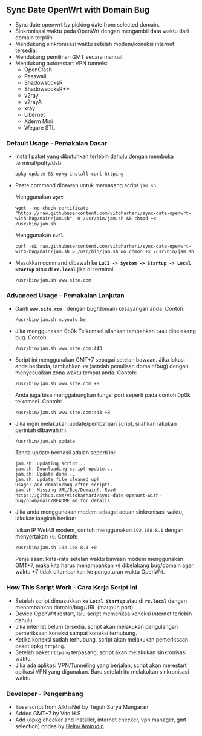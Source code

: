 ## Sync Date OpenWrt with Domain Bug
- Sync date openwrt by picking date from selected domain.
- Sinkronisasi waktu pada OpenWrt dengan mengambil data waktu dari domain terpilih.
- Mendukung sinkronisasi waktu setelah modem/koneksi internet tersedia.
- Mendukung pemilihan GMT secara manual.
- Mendukung autorestart VPN tunnels:
    - OpenClash
    - Passwall
    - ShadowsocksR
    - ShadowsocksR++
    - v2ray
    - v2rayA
    - xray
    - Libernet
    - Xderm Mini
    - Wegare STL

### Default Usage - Pemakaian Dasar
- Install paket yang dibutuhkan terlebih dahulu dengan membuka terminal/putty/dsb:

    ```
    opkg update && opkg install curl httping
    ```

- Paste command dibawah untuk memasang script ``jam.sh``
    
    Menggunakan **`wget`**
    ```
    wget --no-check-certificate "https://raw.githubusercontent.com/vitoharhari/sync-date-openwrt-with-bug/main/jam.sh" -O /usr/bin/jam.sh && chmod +x /usr/bin/jam.sh
    ```
    Menggunakan **`curl`**
    ```
    curl -sL raw.githubusercontent.com/vitoharhari/sync-date-openwrt-with-bug/main/jam.sh > /usr/bin/jam.sh && chmod +x /usr/bin/jam.sh
    ```
- Masukkan command dibawah ke **``LuCI -> System -> Startup -> Local Startup``** atau di **``rc.local``** jika di terminal

    ```
    /usr/bin/jam.sh www.site.com 
    ```

### Advanced Usage - Pemakaian Lanjutan

- Ganti **``www.site.com ``** dengan bug/domain kesayangan anda. Contoh:

    ```
    /usr/bin/jam.sh m.youtu.be
    ```
- Jika menggunakan 0p0k Telkomsel silahkan tambahkan ``:443`` dibelakang bug. Contoh:

    ```
    /usr/bin/jam.sh www.site.com:443
    ```
    
- Script ini menggunakan GMT+7 sebagai setelan bawaan. Jika lokasi anda berbeda, tambahkan ```+9``` (setelah penulisan domain/bug) dengan menyesuaikan zona waktu tempat anda. Contoh:
    
    ```
    /usr/bin/jam.sh www.site.com +8
    ```
    Anda juga bisa menggabungkan fungsi port seperti pada contoh 0p0k telkomsel. Contoh:
    ```
    /usr/bin/jam.sh www.site.com:443 +8
    ```

- Jika ingin melakukan update/pembaruan script, silahkan lakukan perintah dibawah ini.

    ```
    /usr/bin/jam.sh update
    ```
    Tanda update berhasil adalah seperti ini:
    ```
    jam.sh: Updating script...
    jam.sh: Downloading script update...
    jam.sh: Update done...
    jam.sh: update file cleaned up!
    Usage: add domain/bug after script!.
    jam.sh: Missing URL/Bug/Domain!. Read https://github.com/vitoharhari/sync-date-openwrt-with-bug/blob/main/README.md for details.
    ```

- Jika anda menggunakan modem sebagai acuan sinkronisasi waktu, lakukan langkah berikut:
    
    Isikan IP WebUI modem, contoh menggunakan ``192.168.8.1`` dengan menyertakan ```+0```. Contoh:
    ```
    /usr/bin/jam.sh 192.168.8.1 +0
    ```
    Penjelasan: Rata-rata setelan waktu bawaan modem menggunakan GMT+7, maka kita harus menambahkan ```+0``` dibelakang bug/domain agar waktu +7 tidak ditambahkan ke pengaturan waktu OpenWrt.

### How This Script Work - Cara Kerja Script Ini
- Setelah script dimasukkan ke **``Local Startup``** atau di **``rc.local``** dengan menambahkan domain/bug/URL (maupun port)
- Device OpenWrt restart, lalu script memeriksa koneksi internet terlebih dahulu.
- Jika internet belum tersedia, script akan melakukan pengulangan pemeriksaan koneksi sampai koneksi terhubung.
- Ketika koneksi sudah terhubung, script akan melakukan pemeriksaan paket opkg ``httping``.
- Setelah paket ``httping`` terpasang, script akan melakukan sinkronisasi waktu.
- Jika ada aplikasi VPN/Tunneling yang berjalan, script akan merestart aplikasi VPN yang digunakan. Baru setelah itu melakukan sinkronisasi waktu.

### Developer - Pengembang
- Base script from AlkhaNet by Teguh Surya Mungaran
- Added GMT+7 by Vito H.S
- Add (opkg checker and installer, internet checker, vpn manager, gmt selection) codes by [Helmi Amirudin](https://helmiau.com)

